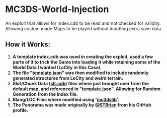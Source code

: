 # MC3DS-World-Injection
An exploit that allows for index.cdb to be read and not checked for validity. Allowing custom made Maps to be played without inputting extra save data.

## How it Works:
1. **A template index.cdb was used in creating the exploit, used a few parts of it to trick the Game into loading it while retaining some of the World Data I wanted (LoCity in this Case).**
2. **The file "<ins>template.json</ins>" was then modified to include randomly generated structures from LoCity and weird terrain.**
3. **Slot/Chunk Data (<ins>slt.cdb</ins>) files where just brought over from the default map, and referenced in "<ins>template.json</ins>". Allowing for Random Generation from the index file.**
4. **Blang/LOC Files where modified using '[mc3dslib](https://github.com/Cracko298/mc3dslib)'.**
5. **The Panorama was made originally by [@STBrian](https://github.com/STBrian) from his GitHub profile.**
